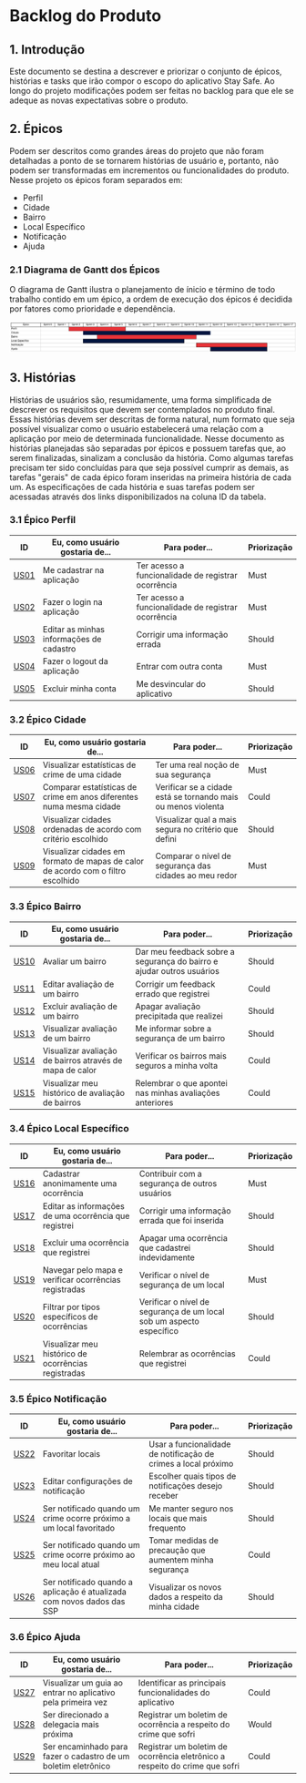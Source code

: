 # Backlog do Produto

## 1. Introdução
Este documento se destina a descrever e priorizar o conjunto de épicos, histórias e tasks que irão compor o escopo do aplicativo Stay Safe. Ao longo do projeto modificações podem ser feitas no backlog para que ele se adeque as novas expectativas sobre o produto.

## 2. Épicos
Podem ser descritos como grandes áreas do projeto que não foram detalhadas a ponto de se tornarem histórias de usuário e, portanto, não podem ser transformadas em incrementos ou funcionalidades do produto. Nesse projeto os épicos foram separados em:

* Perfil
* Cidade
* Bairro
* Local Específico
* Notificação
* Ajuda

### 2.1 Diagrama de Gantt dos Épicos
O diagrama de Gantt ilustra o planejamento de ínicio e término de todo trabalho contido em um épico, a ordem de execução dos épicos é decidida por fatores como prioridade e dependência.

![Diagrama de Gantt dos Épicos](../images/backlog/Gantt.png "Diagrama de Gantt dos Épicos")

## 3. Histórias
Histórias de usuários são, resumidamente, uma forma simplificada de descrever os requisitos que devem ser contemplados no produto final. Essas histórias devem ser descritas de forma natural, num formato que seja possível visualizar como o usuário estabelecerá uma relação com a aplicação por meio de determinada funcionalidade. Nesse documento as histórias planejadas são separadas por épicos e possuem tarefas que, ao serem finalizadas, sinalizam a conclusão da história. Como algumas tarefas precisam ter sido concluídas para que seja possível cumprir as demais, as tarefas "gerais" de cada épico foram inseridas na primeira história de cada um. As especificações de cada história e suas tarefas podem ser acessadas através dos links disponibilizados na coluna ID da tabela.

### 3.1 Épico Perfil
| ID | Eu, como usuário gostaria de... | Para poder... | Priorização |
|---|---|---|---|
| [US01](https://github.com/fga-eps-mds/2020.1-stay-safe-docs/issues/102) | Me cadastrar na aplicação | Ter acesso a funcionalidade de registrar ocorrência | Must |
| [US02](https://github.com/fga-eps-mds/2020.1-stay-safe-docs/issues/103) | Fazer o login na aplicação | Ter acesso a funcionalidade de registrar ocorrência | Must |
| [US03](https://github.com/fga-eps-mds/2020.1-stay-safe-docs/issues/104) | Editar as minhas informações de cadastro | Corrigir uma informação errada | Should |
| [US04](https://github.com/fga-eps-mds/2020.1-stay-safe-docs/issues/105) | Fazer o logout da aplicação | Entrar com outra conta | Must |
| [US05](https://github.com/fga-eps-mds/2020.1-stay-safe-docs/issues/106) | Excluir minha conta | Me desvincular do aplicativo | Should |

### 3.2 Épico Cidade
| ID | Eu, como usuário gostaria de... | Para poder... | Priorização |
|---|---|---|---|
| [US06](https://github.com/fga-eps-mds/2020.1-stay-safe-docs/issues/107) | Visualizar estatísticas de crime de uma cidade | Ter uma real noção de sua segurança | Must |
| [US07](https://github.com/fga-eps-mds/2020.1-stay-safe-docs/issues/108) | Comparar estatísticas de crime em anos diferentes numa mesma cidade | Verificar se a cidade está se tornando mais ou menos violenta | Could |
| [US08](https://github.com/fga-eps-mds/2020.1-stay-safe-docs/issues/109) | Visualizar cidades ordenadas de acordo com critério escolhido | Visualizar qual a mais segura no critério que defini | Should |
| [US09](https://github.com/fga-eps-mds/2020.1-stay-safe-docs/issues/110) | Visualizar cidades em formato de mapas de calor de acordo com o filtro escolhido | Comparar o nível de segurança das cidades ao meu redor | Must |


### 3.3 Épico Bairro
| ID | Eu, como usuário gostaria de... | Para poder... | Priorização |
|---|---|---|---|
| [US10](https://github.com/fga-eps-mds/2020.1-stay-safe-docs/issues/111) | Avaliar um bairro | Dar meu feedback sobre a segurança do bairro e ajudar outros usuários | Should |
| [US11](https://github.com/fga-eps-mds/2020.1-stay-safe-docs/issues/112) | Editar avaliação de um bairro | Corrigir um feedback errado que registrei | Could |
| [US12](https://github.com/fga-eps-mds/2020.1-stay-safe-docs/issues/113) | Excluir avaliação de um bairro | Apagar avaliação precipitada que realizei | Should |
| [US13](https://github.com/fga-eps-mds/2020.1-stay-safe-docs/issues/114) | Visualizar avaliação de um bairro | Me informar sobre a segurança de um bairro | Should |
| [US14](https://github.com/fga-eps-mds/2020.1-stay-safe-docs/issues/115) | Visualizar avaliação de bairros através de mapa de calor | Verificar os bairros mais seguros a minha volta | Could |
| [US15](https://github.com/fga-eps-mds/2020.1-stay-safe-docs/issues/116) | Visualizar meu histórico de avaliação de bairros | Relembrar o que apontei nas minhas avaliações anteriores | Could |


### 3.4 Épico Local Específico
| ID | Eu, como usuário gostaria de... | Para poder... | Priorização |
|---|---|---|---|
| [US16](https://github.com/fga-eps-mds/2020.1-stay-safe-docs/issues/117) | Cadastrar anonimamente uma ocorrência | Contribuir com a segurança de outros usuários | Must |
| [US17](https://github.com/fga-eps-mds/2020.1-stay-safe-docs/issues/118) | Editar as informações de uma ocorrência que registrei | Corrigir uma informação errada que foi inserida | Should |
| [US18](https://github.com/fga-eps-mds/2020.1-stay-safe-docs/issues/119) | Excluir uma ocorrência que registrei | Apagar uma ocorrência que cadastrei indevidamente | Should |
| [US19](https://github.com/fga-eps-mds/2020.1-stay-safe-docs/issues/120) | Navegar pelo mapa e verificar ocorrências registradas | Verificar o nível de segurança de um local | Must |
| [US20](https://github.com/fga-eps-mds/2020.1-stay-safe-docs/issues/121) | Filtrar por tipos específicos de ocorrências | Verificar o nível de segurança de um local sob um aspecto específico | Should |
| [US21](https://github.com/fga-eps-mds/2020.1-stay-safe-docs/issues/122) | Visualizar meu histórico de ocorrências registradas | Relembrar as ocorrências que registrei | Could |


### 3.5 Épico Notificação
| ID | Eu, como usuário gostaria de... | Para poder... | Priorização |
|---|---|---|---|
| [US22](https://github.com/fga-eps-mds/2020.1-stay-safe-docs/issues/123) | Favoritar locais | Usar a funcionalidade de notificação de crimes a local próximo | Should |
| [US23](https://github.com/fga-eps-mds/2020.1-stay-safe-docs/issues/124) | Editar configurações de notificação | Escolher quais tipos de notificações desejo receber | Should |
| [US24](https://github.com/fga-eps-mds/2020.1-stay-safe-docs/issues/125) | Ser notificado quando um crime ocorre próximo a um local favoritado | Me manter seguro nos locais que mais frequento | Should |
| [US25](https://github.com/fga-eps-mds/2020.1-stay-safe-docs/issues/126) | Ser notificado quando um crime ocorre próximo ao meu local atual | Tomar medidas de precaução que aumentem minha segurança | Could |
| [US26](https://github.com/fga-eps-mds/2020.1-stay-safe-docs/issues/127) | Ser notificado quando a aplicação é atualizada com novos dados das SSP | Visualizar os novos dados a respeito da minha cidade | Should |


### 3.6 Épico Ajuda
| ID | Eu, como usuário gostaria de... | Para poder... | Priorização |
|---|---|---|---|
| [US27](https://github.com/fga-eps-mds/2020.1-stay-safe-docs/issues/128) | Visualizar um guia ao entrar no aplicativo pela primeira vez | Identificar as principais funcionalidades do aplicativo | Could |
| [US28](https://github.com/fga-eps-mds/2020.1-stay-safe-docs/issues/129) | Ser direcionado a delegacia mais próxima | Registrar um boletim de ocorrência a respeito do crime que sofri | Would |
| [US29](https://github.com/fga-eps-mds/2020.1-stay-safe-docs/issues/130) | Ser encaminhado para fazer o cadastro de um boletim eletrônico | Registrar um boletim de ocorrência eletrônico a respeito do crime que sofri | Could |
